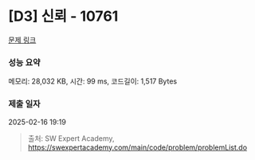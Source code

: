 # [D3] 신뢰 - 10761 

[문제 링크](https://swexpertacademy.com/main/code/problem/problemDetail.do?contestProbId=AXSVc1TqEAYDFAQT) 

### 성능 요약

메모리: 28,032 KB, 시간: 99 ms, 코드길이: 1,517 Bytes

### 제출 일자

2025-02-16 19:19



> 출처: SW Expert Academy, https://swexpertacademy.com/main/code/problem/problemList.do